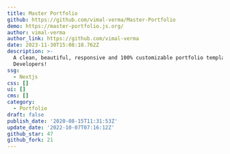 ```yaml
---
title: Master Portfolio
github: https://github.com/vimal-verma/Master-Portfolio
demo: https://master-portfolio.js.org/
author: vimal-verma
author_link: https://github.com/vimal-verma
date: 2023-11-30T15:08:18.762Z
description: >-
  A clean, beautiful, responsive and 100% customizable portfolio template for
  Developers!
ssg:
  - Nextjs
css: []
ui: []
cms: []
category:
  - Portfolio
draft: false
publish_date: '2020-08-15T11:31:53Z'
update_date: '2022-10-07T07:16:12Z'
github_star: 47
github_fork: 21
---
```

